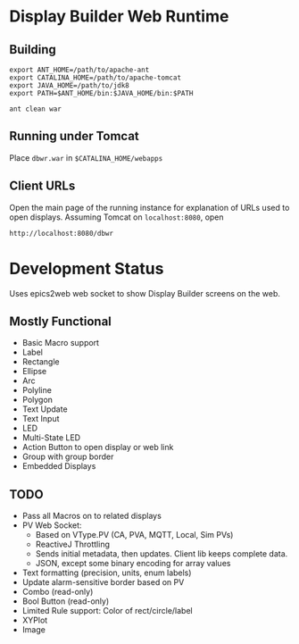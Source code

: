 Display Builder Web Runtime
===========================

Building
--------

    export ANT_HOME=/path/to/apache-ant
    export CATALINA_HOME=/path/to/apache-tomcat
    export JAVA_HOME=/path/to/jdk8
    export PATH=$ANT_HOME/bin:$JAVA_HOME/bin:$PATH
    
    ant clean war

Running under Tomcat
--------------------

Place `dbwr.war` in `$CATALINA_HOME/webapps`


Client URLs
-----------

Open the main page of the running instance for explanation
of URLs used to open displays.
Assuming Tomcat on `localhost:8080`, open

    http://localhost:8080/dbwr
    

Development Status
==================

Uses epics2web web socket to show Display Builder screens on the web.

Mostly Functional
-----------------

 * Basic Macro support
 * Label
 * Rectangle
 * Ellipse
 * Arc
 * Polyline
 * Polygon
 * Text Update
 * Text Input
 * LED
 * Multi-State LED
 * Action Button to open display or web link
 * Group with group border
 * Embedded Displays


TODO
----

 * Pass all Macros on to related displays
 * PV Web Socket:
      - Based on VType.PV (CA, PVA, MQTT, Local, Sim PVs)
      - ReactiveJ Throttling
      - Sends initial metadata, then updates. Client lib keeps complete data.
      - JSON, except some binary encoding for array values
 * Text formatting (precision, units, enum labels)
 * Update alarm-sensitive border based on PV
 * Combo (read-only)
 * Bool Button (read-only)
 * Limited Rule support: Color of rect/circle/label
 * XYPlot
 * Image
  
